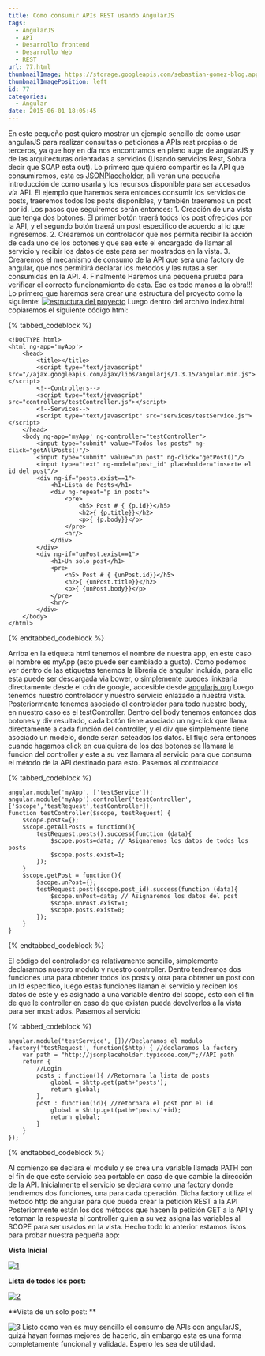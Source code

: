 ```yaml
---
title: Como consumir APIs REST usando AngularJS
tags:
  - AngularJS
  - API
  - Desarrollo frontend
  - Desarrollo Web
  - REST
url: 77.html
thumbnailImage: https://storage.googleapis.com/sebastian-gomez-blog.appspot.com/uploads/2015/11/a1.png
thumbnailImagePosition: left
id: 77
categories:
  - Angular
date: 2015-06-01 18:05:45
---
```


En este pequeño post quiero mostrar un ejemplo sencillo de como usar angularJS para realizar consultas o peticiones a APIs rest propias o de terceros, <!-- more --> ya que hoy en día nos encontramos en pleno auge de angularJS y de las arquitecturas orientadas a servicios (Usando servicios Rest, Sobra decir que SOAP esta out). Lo primero que quiero compartir es la API que consumiremos, esta es [JSONPlaceholder](http://jsonplaceholder.typicode.com/), allí verán una pequeña introducción de como usarla y los recursos disponible para ser accesados vía API. El ejemplo que haremos sera entonces consumir los servicios de posts, traeremos todos los posts disponibles, y también traeremos un post por id. Los pasos que seguiremos serán entonces: 1. Creación de una vista que tenga dos botones. El primer botón traerá todos los post ofrecidos por la API, y el segundo botón traerá un post especifico de acuerdo al id que ingresemos. 2. Crearemos un controlador que nos permita recibir la acción de cada uno de los botones y que sea este el encargado de llamar al servicio y recibir los datos de este para ser mostrados en la vista. 3. Crearemos el mecanismo de consumo de la API que sera una factory de angular, que nos permitirá declarar los métodos y las rutas a ser consumidas en la API. 4. Finalmente Haremos una pequeña prueba para verificar el correcto funcionamiento de esta. Eso es todo manos a la obra!!! Lo primero que haremos sera crear una estructura del proyecto como la siguiente: [![estructura del proyecto](https://storage.googleapis.com/sebastian-gomez-blog.appspot.com/uploads/2015/06/estructura-del-proyecto.png)](https://storage.googleapis.com/sebastian-gomez-blog.appspot.com/uploads/2015/06/estructura-del-proyecto.png) Luego dentro del archivo index.html copiaremos el siguiente código html:

{% tabbed_codeblock  %}
  <!-- tab html -->
  	<!DOCTYPE html>
    <html ng-app='myApp'>
		<head>
			<title></title>
			<script type="text/javascript" src="//ajax.googleapis.com/ajax/libs/angularjs/1.3.15/angular.min.js"></script>
			<!--Controllers-->
			<script type="text/javascript" src="controllers/testController.js"></script>
			<!--Services-->
			<script type="text/javascript" src="services/testService.js"></script>
		</head>
		<body ng-app='myApp' ng-controller="testController">
			<input type="submit" value="Todos los posts" ng-click="getAllPosts()"/>
			<input type="submit" value="Un post" ng-click="getPost()"/>
			<input type="text" ng-model="post_id" placeholder="inserte el id del post"/>
			<div ng-if="posts.exist==1">
				<h1>Lista de Posts</h1>
				<div ng-repeat="p in posts">
					<pre>
						<h5> Post # { {p.id}}</h5>
						<h2>{ {p.title}}</h2>
						<p>{ {p.body}}</p>
					</pre>
					<hr/>
				</div>
			</div>
			<div ng-if="unPost.exist==1">
				<h1>Un solo post</h1>
				<pre>
					<h5> Post # { {unPost.id}}</h5>
					<h2>{ {unPost.title}}</h2>
					<p>{ {unPost.body}}</p>
				</pre>
				<hr/>
			</div>
		</body>
	</html>
  <!-- endtab -->
{% endtabbed_codeblock %}

Arriba en la etiqueta html tenemos el nombre de nuestra app, en este caso el nombre es myApp (esto puede ser cambiado a gusto). Como podemos ver dentro de las etiquetas <head> tenemos la libreria de angular incluida, para ello esta puede ser descargada via bower, o simplemente puedes linkearla directamente desde el cdn de google, accesible desde [angularjs.org](https://angularjs.org/) Luego tenemos nuestro controlador y nuestro servicio enlazado a nuestra vista. Posteriormente tenemos asociado el controlador para todo nuestro body, en nuestro caso es el testController. Dentro del body tenemos entonces dos botones y div resultado, cada botón tiene asociado un ng-click que llama directamente a cada función del controller, y el div que simplemente tiene asociado un modelo, donde seran seteados los datos. El flujo sera entonces cuando hagamos click en cualquiera de los dos botones se llamara la funcion del controller y este a su vez llamara al servicio para que consuma el método de la API destinado para esto. Pasemos al controlador

{% tabbed_codeblock  %}
  <!-- tab js -->
    angular.module('myApp', ['testService']);
	angular.module('myApp').controller('testController', ['$scope','testRequest',testController]);
	function testController($scope, testRequest) {
		$scope.posts={};
		$scope.getAllPosts = function(){
			testRequest.posts().success(function (data){
				$scope.posts=data; // Asignaremos los datos de todos los posts
				$scope.posts.exist=1;
			});
		}
		$scope.getPost = function(){
			$scope.unPost={};
			testRequest.post($scope.post_id).success(function (data){
				$scope.unPost=data; // Asignaremos los datos del post
				$scope.unPost.exist=1;
				$scope.posts.exist=0;
			});
		}
	}
  <!-- endtab -->
{% endtabbed_codeblock %}

El código del controlador es relativamente sencillo, simplemente declaramos nuestro modulo y nuestro controller. Dentro tendremos dos funciones una para obtener todos los posts y otra para obtener un post con un Id especifico, luego estas funciones llaman el servicio y reciben los datos de este y es asignado a una variable dentro del scope, esto con el fin de que le controller en caso de que existan pueda devolverlos a la vista para ser mostrados. Pasemos al servicio

{% tabbed_codeblock  %}
  <!-- tab js -->
    angular.module('testService', [])//Declaramos el modulo
	.factory('testRequest', function($http) { //declaramos la factory
		var path = "http://jsonplaceholder.typicode.com/";//API path
		return {
			//Login
			posts : function(){ //Retornara la lista de posts
				global = $http.get(path+'posts');
				return global;
			},
			post : function(id){ //retornara el post por el id
				global = $http.get(path+'posts/'+id);
				return global;	
			}	
		}
	});
  <!-- endtab -->
{% endtabbed_codeblock %}

Al comienzo se declara el modulo y se crea una variable llamada PATH con el fin de que este servicio sea portable en caso de que cambie la dirección de la API. Inicialmente el servicio se declara como una factory donde tendremos dos funciones, una para cada operación. Dicha factory utiliza el metodo http de angular para que pueda crear la petición REST a la API Posteriormente están los dos métodos que hacen la petición GET a la API y retornan la respuesta al controller quien a su vez asigna las variables al SCOPE para ser usados en la vista. Hecho todo lo anterior estamos listos para probar nuestra pequeña app:

**Vista Inicial**

[![1](https://storage.googleapis.com/sebastian-gomez-blog.appspot.com/uploads/2015/06/1-300x36.png)](https://storage.googleapis.com/sebastian-gomez-blog.appspot.com/uploads/2015/06/1.png)

**Lista de todos los post:**

[![2](https://storage.googleapis.com/sebastian-gomez-blog.appspot.com/uploads/2015/06/2-300x240.png)](https://storage.googleapis.com/sebastian-gomez-blog.appspot.com/uploads/2015/06/2.png)

**Vista de un solo post: **

![3](https://storage.googleapis.com/sebastian-gomez-blog.appspot.com/uploads/2015/06/3-300x249.png) Listo como ven es muy sencillo el consumo de APIs con angularJS, quizá hayan formas mejores de hacerlo, sin embargo esta es una forma completamente funcional y validada. Espero les sea de utilidad.